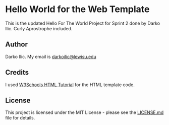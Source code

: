 # Hello World for the Web Template
This is the updated Hello For The World Project for Sprint 2 done by Darko Ilic. Curly Aprostrophe included.

## Author
Darko Ilic. My email is darkoilic@lewisu.edu

## Credits
I used [W3Schools HTML Tutorial](https://www.w3schools.com/html/) for the HTML template code.

## License
This project is licensed under the MIT License - please see the [LICENSE.md](LICENSE) file for details.


